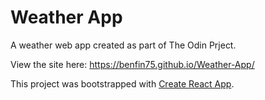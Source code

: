 # Weather App

A weather web app created as part of The Odin Prject.

View the site here: https://benfin75.github.io/Weather-App/

This project was bootstrapped with [Create React App](https://github.com/facebook/create-react-app).
